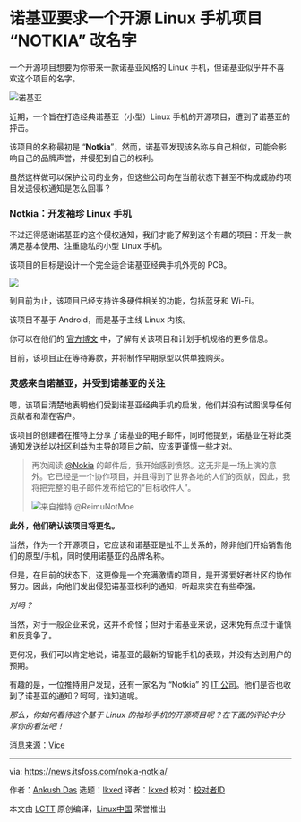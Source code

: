 [#]: subject: "Nokia Targets An Amateur Linux Phone Project ‘NOTKIA’ for a Name Change"
[#]: via: "https://news.itsfoss.com/nokia-notkia/"
[#]: author: "Ankush Das https://news.itsfoss.com/author/ankush/"
[#]: collector: "lkxed"
[#]: translator: "lkxed"
[#]: reviewer: " "
[#]: publisher: " "
[#]: url: " "

诺基亚要求一个开源 Linux 手机项目 “NOTKIA” 改名字
======
一个开源项目想要为你带来一款诺基亚风格的 Linux 手机，但诺基亚似乎并不喜欢这个项目的名字。

![诺基亚][1]

近期，一个旨在打造经典诺基亚（小型）Linux 手机的开源项目，遭到了诺基亚的抨击。

该项目的名称最初是 “**Notkia**”，然而，诺基亚发现该名称与自己相似，可能会影响自己的品牌声誉，并侵犯到自己的权利。

虽然这样做可以保护公司的业务，但这些公司向在当前状态下甚至不构成威胁的项目发送侵权通知是怎么回事？

### Notkia：开发袖珍 Linux 手机

不过还得感谢诺基亚的这个侵权通知，我们才能了解到这个有趣的项目：开发一款满足基本使用、注重隐私的小型 Linux 手机。

该项目的目标是设计一个完全适合诺基亚经典手机外壳的 PCB。

![][2]

到目前为止，该项目已经支持许多硬件相关的功能，包括蓝牙和 Wi-Fi。

该项目不基于 Android，而是基于主线 Linux 内核。

你可以在他们的 [官方博文][3] 中，了解有关该项目和计划手机规格的更多信息。

目前，该项目正在等待筹款，并将制作早期原型以供单独购买。

### 灵感来自诺基亚，并受到诺基亚的关注

嗯，该项目清楚地表明他们受到诺基亚经典手机的启发，他们并没有试图误导任何贡献者和潜在客户。

该项目的创建者在推特上分享了诺基亚的电子邮件，同时他提到，诺基亚在将此类通知发送给以社区利益为主导的项目之前，应该更谨慎一些才对。

> 再次阅读 [@Nokia][4] 的邮件后，我开始感到愤怒。这无非是一场上演的意外。它已经是一个协作项目，并且得到了世界各地的人们的贡献，因此，我将把完整的电子邮件发布给它的“目标收件人”。
>
> ![来自推特 @ReimuNotMoe][5]

**此外，他们确认该项目将更名。**

当然，作为一个开源项目，它应该和诺基亚是扯不上关系的，除非他们开始销售他们的原型/手机，同时使用诺基亚的品牌名称。

但是，在目前的状态下，这更像是一个充满激情的项目，是开源爱好者社区的协作努力。因此，向他们发出侵犯诺基亚权利的通知，听起来实在有些牵强。

*对吗？*

当然，对于一般企业来说，这并不奇怪；但对于诺基亚来说，这未免有点过于谨慎和反竞争了。

更何况，我们可以肯定地说，诺基亚的最新的智能手机的表现，并没有达到用户的预期。

有趣的是，一位推特用户发现，还有一家名为 “Notkia” 的 [IT 公司][7]。他们是否也收到了诺基亚的通知？呵呵，谁知道呢。

*那么，你如何看待这个基于 Linux 的袖珍手机的开源项目呢？在下面的评论中分享你的看法吧！*

消息来源：[Vice][8]

--------------------------------------------------------------------------------

via: https://news.itsfoss.com/nokia-notkia/

作者：[Ankush Das][a]
选题：[lkxed][b]
译者：[lkxed](https://github.com/lkxed)
校对：[校对者ID](https://github.com/校对者ID)

本文由 [LCTT](https://github.com/LCTT/TranslateProject) 原创编译，[Linux中国](https://linux.cn/) 荣誉推出

[a]: https://news.itsfoss.com/author/ankush/
[b]: https://github.com/lkxed
[1]: https://news.itsfoss.com/wp-content/uploads/2022/07/nokia-targets-linux-phone-notkia.jpg
[2]: https://news.itsfoss.com/wp-content/uploads/2022/07/notkia-nokia-1024x766.jpg
[3]: https://hackaday.io/project/185645-notkia-name-change-planned
[4]: https://twitter.com/nokia?ref_src=twsrc%5Etfw
[5]: https://pbs.twimg.com/media/FWftWyjUYAA49ew?format=jpg&name=large
[6]: https://twitter.com/ReimuNotMoe/status/1542466662154108930?ref_src=twsrc%5Etfw
[7]: https://www.linkedin.com/company/notkia-it/
[8]: https://www.vice.com/en/article/93awjz/nokia-asks-open-source-notkia-phone-project-to-change-its-name
